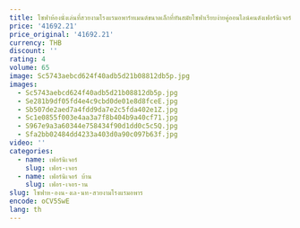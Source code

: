 ```yaml
---
title: โซฟาห้องนั่งเล่นที่สวยงามโรงแรมอพาร์ทเมนต์ขนาดเล็กที่ทันสมัยโซฟาเรียบง่ายคู่ออนไลน์คนดังเฟอร์นิเจอร์ Divano สามคน
price: '41692.21'
price_original: '41692.21'
currency: THB
discount: ''
rating: 4
volume: 65
image: Sc5743aebcd624f40adb5d21b08812db5p.jpg
images:
  - Sc5743aebcd624f40adb5d21b08812db5p.jpg
  - Se281b9df05fd4e4c9cbd0de01e8d8fceE.jpg
  - Sb507de2aed7a4fdd9da7e2c5fda402e1Z.jpg
  - Sc1e0855f003e4aa3a7f8b404b9a40cf71.jpg
  - S967e9a3a60344e758434f90d1dd0c5c5Q.jpg
  - Sfa2bb02484dd4233a403d0a90c097b63f.jpg
video: ''
categories:
  - name: เฟอร์นิเจอร์
    slug: เฟอร-เจอร
  - name: เฟอร์นิเจอร์ บ้าน
    slug: เฟอร-เจอร-าน
slug: โซฟาห-องน-งเล-นท-สวยงามโรงแรมอพาร
encode: oCV5SwE
lang: th
---
```

  